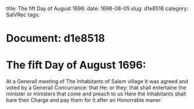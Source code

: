 title: The fift Day of August 1696:
date: 1696-08-05
slug: d1e8518
category: SalVRec
tags: 




# Document: d1e8518


# The fift Day of August 1696:

At a Generall meeting of The Inhabitants of Salem village It was agreed and voted by a Generall Concurrance: that He: or they: that shall entertaine the minister or ministers that come and preach to us Here the Inhabitants shall bare their Charge and pay them for it after an Honorrable maner
